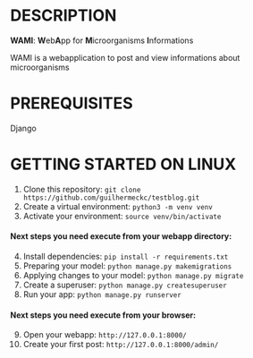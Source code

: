 # DESCRIPTION
**WAMI**: **W**eb**A**pp for **M**icroorganisms **I**nformations

WAMI is a webapplication to post and view informations about microorganisms

# PREREQUISITES
Django

# GETTING STARTED ON LINUX
1. Clone this repository: ```git clone https://github.com/guilhermeckc/testblog.git```
2. Create a virtual environment: ```python3 -m venv venv```
3. Activate your environment: ```source venv/bin/activate```

#### Next steps you need execute from your webapp directory:
4. Install dependencies: ```pip install -r requirements.txt```
5. Preparing your model: ```python manage.py makemigrations```
6. Applying changes to your model: ```python manage.py migrate``` 
7. Create a superuser: ```python manage.py createsuperuser```
8. Run your app: ```python manage.py runserver```

#### Next steps you need execute from your browser:
9. Open your webapp: ```http://127.0.0.1:8000/```
10. Create your first post: ```http://127.0.0.1:8000/admin/```
